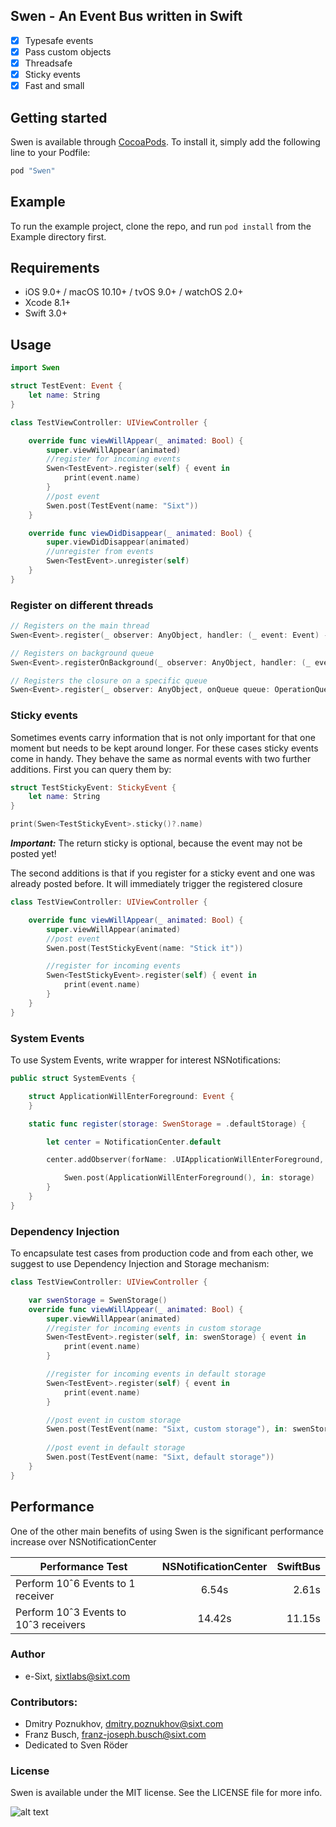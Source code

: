 ## Swen - An Event Bus written in Swift

- [x] Typesafe events
- [x] Pass custom objects
- [x] Threadsafe
- [x] Sticky events
- [x] Fast and small

## Getting started

Swen is available through [CocoaPods](http://cocoapods.org). To install
it, simply add the following line to your Podfile:

```ruby
pod "Swen"
```

## Example

To run the example project, clone the repo, and run `pod install` from the Example directory first.

## Requirements

- iOS 9.0+ / macOS 10.10+ / tvOS 9.0+ / watchOS 2.0+
- Xcode 8.1+
- Swift 3.0+

## Usage
```swift
import Swen

struct TestEvent: Event {
    let name: String
}

class TestViewController: UIViewController {

    override func viewWillAppear(_ animated: Bool) {
        super.viewWillAppear(animated)
        //register for incoming events
        Swen<TestEvent>.register(self) { event in
            print(event.name)
        }
        //post event
        Swen.post(TestEvent(name: "Sixt"))
    }

    override func viewDidDisappear(_ animated: Bool) {
        super.viewDidDisappear(animated)
        //unregister from events
        Swen<TestEvent>.unregister(self)
    }
}
```

### Register on different threads
```swift
// Registers on the main thread
Swen<Event>.register(_ observer: AnyObject, handler: (_ event: Event) -> Void)

// Registers on background queue
Swen<Event>.registerOnBackground(_ observer: AnyObject, handler: (_ event: Event) -> Void)

// Registers the closure on a specific queue
Swen<Event>.register(_ observer: AnyObject, onQueue queue: OperationQueue, handler: (_ event: Event) -> Void)
```

### Sticky events
Sometimes events carry information that is not only important for that one moment but needs to be kept around longer. For these cases sticky events come in handy. They behave the same as normal events with two further additions. First you can query them by:

```swift
struct TestStickyEvent: StickyEvent {
    let name: String
}

print(Swen<TestStickyEvent>.sticky()?.name)
```
***Important:*** The return sticky is optional, because the event may not be posted yet!

The second additions is that if you register for a sticky event and one was already posted before. It will immediately trigger the registered closure
```swift
class TestViewController: UIViewController {

    override func viewWillAppear(_ animated: Bool) {
        super.viewWillAppear(animated)
        //post event
        Swen.post(TestStickyEvent(name: "Stick it"))

        //register for incoming events
        Swen<TestStickyEvent>.register(self) { event in
            print(event.name)
        }
    }
}
```

### System Events
To use System Events, write wrapper for interest NSNotifications:
```swift
public struct SystemEvents {

    struct ApplicationWillEnterForeground: Event {
    }

    static func register(storage: SwenStorage = .defaultStorage) {

        let center = NotificationCenter.default

        center.addObserver(forName: .UIApplicationWillEnterForeground, object: nil, queue: nil) { _ in

            Swen.post(ApplicationWillEnterForeground(), in: storage)
        }
    }
}
```

### Dependency Injection
To encapsulate test cases from production code and from each other, we suggest to use Dependency Injection and Storage mechanism:
```swift
class TestViewController: UIViewController {

    var swenStorage = SwenStorage()
    override func viewWillAppear(_ animated: Bool) {
        super.viewWillAppear(animated)
        //register for incoming events in custom storage
        Swen<TestEvent>.register(self, in: swenStorage) { event in
            print(event.name)
        }

        //register for incoming events in default storage
        Swen<TestEvent>.register(self) { event in
            print(event.name)
        }

        //post event in custom storage
        Swen.post(TestEvent(name: "Sixt, custom storage"), in: swenStorage)
        
        //post event in default storage
        Swen.post(TestEvent(name: "Sixt, default storage"))
    }
}
```

## Performance
One of the other main benefits of using Swen is the significant performance increase over NSNotificationCenter

| Performance Test                        | NSNotificationCenter   | SwiftBus   |
| ----------------------------------------|:----------------------:| ----------:|
| Perform 10ˆ6 Events to 1 receiver       | 6.54s                  | 2.61s      |
| Perform 10ˆ3 Events to 10ˆ3 receivers   | 14.42s                 | 11.15s     |

### Author
* e-Sixt, sixtlabs@sixt.com

### Contributors:
* Dmitry Poznukhov, dmitry.poznukhov@sixt.com
* Franz Busch,      franz-joseph.busch@sixt.com
* Dedicated to Sven Röder

### License

Swen is available under the MIT license. See the LICENSE file for more info.

![alt text](https://github.com/e-Sixt/Swen/raw/master/logo.png "Logo Title Text 1")

